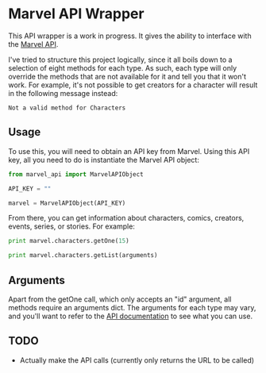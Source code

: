 # Marvel API Wrapper

This API wrapper is a work in progress. It gives the ability to interface with the [Marvel API](http://developer.marvel.com/).

I've tried to structure this project logically, since it all boils down to a selection of eight methods for each type. As such, each type will only override the methods that are not available for it and tell you that it won't work. For example, it's not possible to get creators for a character will result in the following message instead:

```shell
Not a valid method for Characters
```

## Usage

To use this, you will need to obtain an API key from Marvel. Using this API key, all you need to do is instantiate the Marvel API object:

```python
from marvel_api import MarvelAPIObject

API_KEY = ""

marvel = MarvelAPIObject(API_KEY)
```

From there, you can get information about characters, comics, creators, events, series, or stories. For example:

```python
print marvel.characters.getOne(15)
```

```python
print marvel.characters.getList(arguments)
```

## Arguments

Apart from the getOne call, which only accepts an "id" argument, all methods require an arguments dict. The arguments for each type may vary, and you'll want to refer to the [API documentation](http://developer.marvel.com/docs#!/public) to see what you can use.

## TODO

* Actually make the API calls (currently only returns the URL to be called)